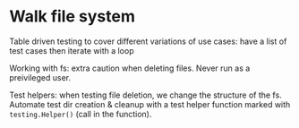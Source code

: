 # Walk file system
Table driven testing to cover different variations of use cases: have a list of test cases then iterate with a loop

Working with fs: extra caution when deleting files. Never run as a preivileged user. 

Test helpers: when testing file deletion, we change the structure of the fs. Automate test dir creation & cleanup with a test helper function marked with `testing.Helper()` (call in the function).